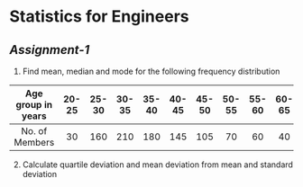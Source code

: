 # Statistics for Engineers
## _Assignment-1_

1. Find mean, median and mode for the following frequency distribution

Age group in years | 20-25 | 25-30 | 30-35 | 35-40 | 40-45 | 45-50 | 50-55 | 55-60 | 60-65
:----------------: | :---: | :---: | :---: | :---: | :---: | :---: | :---: | :---: | :---: 
No. of Members     | 30    | 160   | 210   | 180   | 145   | 105   | 70    | 60    | 40

2. Calculate quartile deviation and mean deviation from mean and standard deviation
